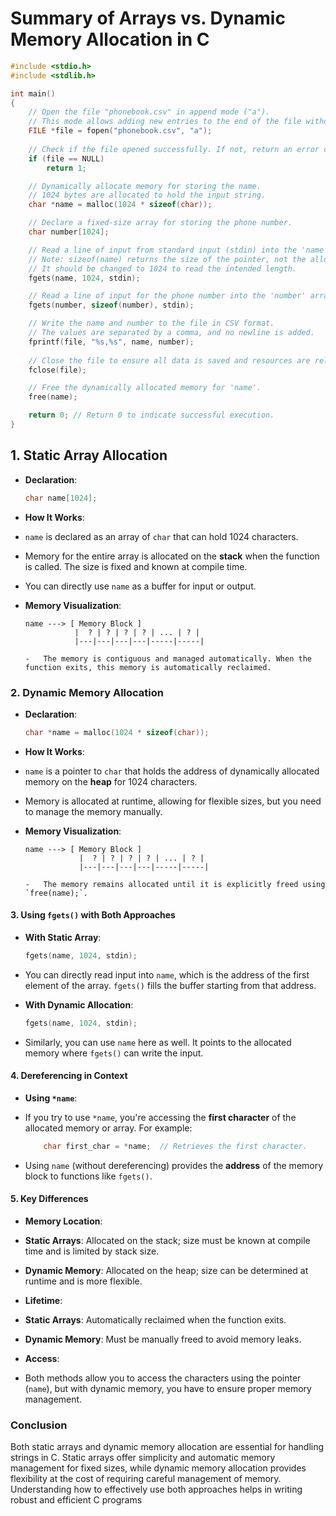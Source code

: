 # Summary of Arrays vs. Dynamic Memory Allocation in C

```c
#include <stdio.h>
#include <stdlib.h>

int main()
{
    // Open the file "phonebook.csv" in append mode ("a").
    // This mode allows adding new entries to the end of the file without deleting existing content.
    FILE *file = fopen("phonebook.csv", "a");
    
    // Check if the file opened successfully. If not, return an error code.
    if (file == NULL)
        return 1;

    // Dynamically allocate memory for storing the name. 
    // 1024 bytes are allocated to hold the input string.
    char *name = malloc(1024 * sizeof(char));

    // Declare a fixed-size array for storing the phone number.
    char number[1024];

    // Read a line of input from standard input (stdin) into the 'name' buffer.
    // Note: sizeof(name) returns the size of the pointer, not the allocated memory. 
    // It should be changed to 1024 to read the intended length.
    fgets(name, 1024, stdin);

    // Read a line of input for the phone number into the 'number' array.
    fgets(number, sizeof(number), stdin);

    // Write the name and number to the file in CSV format.
    // The values are separated by a comma, and no newline is added.
    fprintf(file, "%s,%s", name, number);
    
    // Close the file to ensure all data is saved and resources are released.
    fclose(file);

    // Free the dynamically allocated memory for 'name'.
    free(name);

    return 0; // Return 0 to indicate successful execution.
}

```

## 1\. **Static Array Allocation**

- **Declaration**:

    ```c
    char name[1024];
    ```

- **How It Works**:
- `name` is declared as an array of `char` that can hold 1024 characters.
- Memory for the entire array is allocated on the **stack** when the function is called. The size is fixed and known at compile time.
- You can directly use `name` as a buffer for input or output.
- **Memory Visualization**:

    ```plaintext
    name ---> [ Memory Block ]
               |  ? | ? | ? | ? | ... | ? |
               |---|---|---|---|-----|-----|

    -   The memory is contiguous and managed automatically. When the function exits, this memory is automatically reclaimed.
    ```

### 2\. **Dynamic Memory Allocation**

- **Declaration**:

    ```c
    char *name = malloc(1024 * sizeof(char));
    ```

- **How It Works**:
- `name` is a pointer to `char` that holds the address of dynamically allocated memory on the **heap** for 1024 characters.
- Memory is allocated at runtime, allowing for flexible sizes, but you need to manage the memory manually.
- **Memory Visualization**:

    ```plaintext
    name ---> [ Memory Block ]
                |  ? | ? | ? | ? | ... | ? |
                |---|---|---|---|-----|-----|

    -   The memory remains allocated until it is explicitly freed using `free(name);`.
    ```

#### 3\. **Using `fgets()` with Both Approaches**

- **With Static Array**:

    ```c
    fgets(name, 1024, stdin);
    ```

- You can directly read input into `name`, which is the address of the first element of the array. `fgets()` fills the buffer starting from that address.
- **With Dynamic Allocation**:

    ```c
    fgets(name, 1024, stdin);
    ```

- Similarly, you can use `name` here as well. It points to the allocated memory where `fgets()` can write the input.

#### 4\. **Dereferencing in Context**

- **Using `*name`**:
- If you try to use `*name`, you're accessing the **first character** of the allocated memory or array. For example:

    ```c
        char first_char = *name;  // Retrieves the first character.
    ```

- Using `name` (without dereferencing) provides the **address** of the memory block to functions like `fgets()`.

#### 5\. **Key Differences**

- **Memory Location**:

- **Static Arrays**: Allocated on the stack; size must be known at compile time and is limited by stack size.
- **Dynamic Memory**: Allocated on the heap; size can be determined at runtime and is more flexible.
- **Lifetime**:

- **Static Arrays**: Automatically reclaimed when the function exits.
- **Dynamic Memory**: Must be manually freed to avoid memory leaks.
- **Access**:

- Both methods allow you to access the characters using the pointer (`name`), but with dynamic memory, you have to ensure proper memory management.

### Conclusion

Both static arrays and dynamic memory allocation are essential for handling strings in C. Static arrays offer simplicity and automatic memory management for fixed sizes, while dynamic memory allocation provides flexibility at the cost of requiring careful management of memory. Understanding how to effectively use both approaches helps in writing robust and efficient C programs
